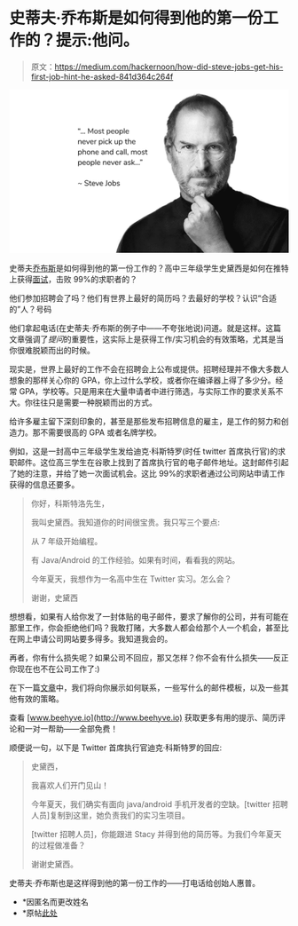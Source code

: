 # 史蒂夫·乔布斯是如何得到他的第一份工作的？提示:他问。

> 原文：<https://medium.com/hackernoon/how-did-steve-jobs-get-his-first-job-hint-he-asked-841d364c264f>

![](img/94f86163a0a39db4b1f808d1b05d0832.png)

史蒂夫[乔布斯](https://hackernoon.com/tagged/jobs)是如何得到他的第一份工作的？高中三年级学生史黛西是如何在推特上获得[面试](https://hackernoon.com/tagged/interview)，击败 99%的求职者的？

他们参加招聘会了吗？他们有世界上最好的简历吗？去最好的学校？认识“合适的”人？号码

他们拿起电话(在史蒂夫·乔布斯的例子中——不夸张地说)问道。就是这样。这篇文章强调了*提问*的重要性，这实际上是获得工作/实习机会的有效策略，尤其是当你很难脱颖而出的时候。

现实是，世界上最好的工作不会在招聘会上公布或提供。招聘经理并不像大多数人想象的那样关心你的 GPA，你上过什么学校，或者你在编译器上得了多少分。经常 GPA，学校等。只是用来在大量申请者中进行筛选，与实际工作的要求关系不大。你往往只是需要一种脱颖而出的方式。

给许多雇主留下深刻印象的，甚至是那些发布招聘信息的雇主，是工作的努力和创造力。那不需要很高的 GPA 或者名牌学校。

例如，这是一封高中三年级学生发给迪克·科斯特罗(时任 twitter 首席执行官)的求职邮件。这位高三学生在谷歌上找到了首席执行官的电子邮件地址。这封邮件引起了她的注意，并给了她一次面试机会。这比 99%的求职者通过公司网站申请工作获得的信息还要多。

> 你好，科斯特洛先生，
> 
> 我叫史黛西。我知道你的时间很宝贵。我只写三个要点:
> 
> 从 7 年级开始编程。
> 
> 有 Java/Android 的工作经验。如果有时间，看看我的网站。
> 
> 今年夏天，我想作为一名高中生在 Twitter 实习。怎么会？
> 
> 谢谢，史黛西

想想看，如果有人给你发了一封体贴的电子邮件，要求了解你的公司，并有可能在那里工作，你会拒绝他们吗？我敢打赌，大多数人都会给那个人一个机会，甚至比在网上申请公司网站要多得多。我知道我会的。

再者，你有什么损失呢？如果公司不回应，那又怎样？你不会有什么损失——反正你现在也不在公司工作了:)

在下一篇[文章](http://www.blog.beehyve.io/2017/10/21/how-to-write-a-cold-email-to-land-your-next-internship/)中，我们将向你展示如何联系，一些写什么的邮件模板，以及一些其他有效的策略。

查看 [www.beehyve.io](http://www.beehyve.io) 获取更多有用的提示、简历评论和一对一帮助——全部免费！

顺便说一句，以下是 Twitter 首席执行官迪克·科斯特罗的回应:

> 史黛西，
> 
> 我喜欢人们开门见山！
> 
> 今年夏天，我们确实有面向 java/android 手机开发者的空缺。[twitter 招聘人员]复制到这里，她负责我们的实习生项目。
> 
> [twitter 招聘人员]，你能跟进 Stacy 并得到他的简历等。为我们今年夏天的过程做准备？
> 
> 谢谢史黛西。

史蒂夫·乔布斯也是这样得到他的第一份工作的——打电话给创始人惠普。

*   *因匿名而更改姓名
*   *原帖[此处](http://www.blog.beehyve.io/2017/10/16/how-did-steve-jobs-get-his-first-job-hint-he-picked-up-the-phone/)